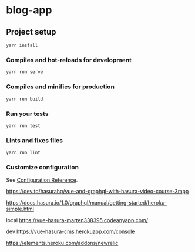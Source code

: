 # blog-app

## Project setup
```
yarn install
```

### Compiles and hot-reloads for development
```
yarn run serve
```

### Compiles and minifies for production
```
yarn run build
```

### Run your tests
```
yarn run test
```

### Lints and fixes files
```
yarn run lint
```

### Customize configuration
See [Configuration Reference](https://cli.vuejs.org/config/).


https://dev.to/hasurahq/vue-and-graphql-with-hasura-video-course-3mpp

https://docs.hasura.io/1.0/graphql/manual/getting-started/heroku-simple.html

local
https://vue-hasura-marten338395.codeanyapp.com/

dev
https://vue-hasura-cms.herokuapp.com/console

https://elements.heroku.com/addons/newrelic
